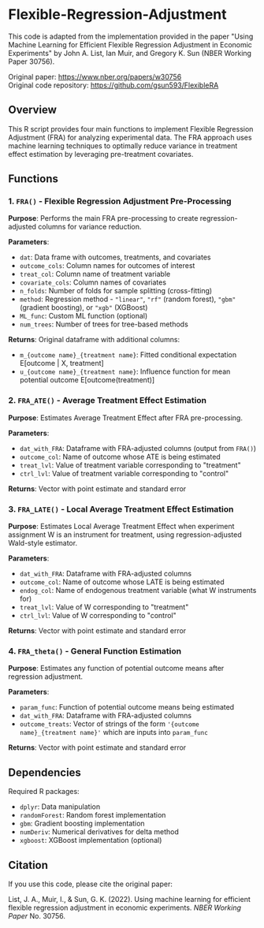 # Flexible-Regression-Adjustment

This code is adapted from the implementation provided in the paper "Using Machine Learning for Efficient Flexible Regression Adjustment in Economic Experiments" by John A. List, Ian Muir, and Gregory K. Sun (NBER Working Paper 30756).

Original paper: https://www.nber.org/papers/w30756  
Original code repository: https://github.com/gsun593/FlexibleRA

## Overview

This R script provides four main functions to implement Flexible Regression Adjustment (FRA) for analyzing experimental data. The FRA approach uses machine learning techniques to optimally reduce variance in treatment effect estimation by leveraging pre-treatment covariates.

## Functions

### 1. `FRA()` - Flexible Regression Adjustment Pre-Processing

**Purpose**: Performs the main FRA pre-processing to create regression-adjusted columns for variance reduction.

**Parameters**:
- `dat`: Data frame with outcomes, treatments, and covariates
- `outcome_cols`: Column names for outcomes of interest
- `treat_col`: Column name of treatment variable
- `covariate_cols`: Column names of covariates
- `n_folds`: Number of folds for sample splitting (cross-fitting)
- `method`: Regression method - `"linear"`, `"rf"` (random forest), `"gbm"` (gradient boosting), or `"xgb"` (XGBoost)
- `ML_func`: Custom ML function (optional)
- `num_trees`: Number of trees for tree-based methods

**Returns**: Original dataframe with additional columns:
- `m_{outcome name}_{treatment name}`: Fitted conditional expectation E[outcome | X, treatment]
- `u_{outcome name}_{treatment name}`: Influence function for mean potential outcome E[outcome(treatment)]


### 2. `FRA_ATE()` - Average Treatment Effect Estimation

**Purpose**: Estimates Average Treatment Effect after FRA pre-processing.

**Parameters**:
- `dat_with_FRA`: Dataframe with FRA-adjusted columns (output from `FRA()`)
- `outcome_col`: Name of outcome whose ATE is being estimated
- `treat_lvl`: Value of treatment variable corresponding to "treatment"
- `ctrl_lvl`: Value of treatment variable corresponding to "control"

**Returns**: Vector with point estimate and standard error

### 3. `FRA_LATE()` - Local Average Treatment Effect Estimation

**Purpose**: Estimates Local Average Treatment Effect when experiment assignment W is an instrument for treatment, using regression-adjusted Wald-style estimator.

**Parameters**:
- `dat_with_FRA`: Dataframe with FRA-adjusted columns
- `outcome_col`: Name of outcome whose LATE is being estimated
- `endog_col`: Name of endogenous treatment variable (what W instruments for)
- `treat_lvl`: Value of W corresponding to "treatment"
- `ctrl_lvl`: Value of W corresponding to "control"

**Returns**: Vector with point estimate and standard error

### 4. `FRA_theta()` - General Function Estimation

**Purpose**: Estimates any function of potential outcome means after regression adjustment.

**Parameters**:
- `param_func`: Function of potential outcome means being estimated
- `dat_with_FRA`: Dataframe with FRA-adjusted columns
- `outcome_treats`: Vector of strings of the form `'{outcome name}_{treatment name}'` which are inputs into `param_func`

**Returns**: Vector with point estimate and standard error

## Dependencies

Required R packages:
- `dplyr`: Data manipulation
- `randomForest`: Random forest implementation
- `gbm`: Gradient boosting implementation
- `numDeriv`: Numerical derivatives for delta method
- `xgboost`: XGBoost implementation (optional)

## Citation

If you use this code, please cite the original paper:

List, J. A., Muir, I., & Sun, G. K. (2022). Using machine learning for efficient flexible regression adjustment in economic experiments. *NBER Working Paper* No. 30756.
